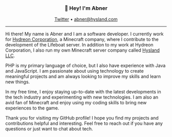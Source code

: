 <h3 align="center">👋 Hey! I'm Abner</h3>
<p align="center">
  <a href="https://twitter.com/dresnite">Twitter</a> •
  <a href="mailto:abner@hysland.com">abner@hysland.com</a>
</p>

---
Hi there! My name is Abner and I am a software developer. I currently work for [Hydreon Corporation](https://hydreon.com/), a Minecraft company, where I contribute to the development of the Lifeboat server. In addition to my work at Hydreon Corporation, I also run my own Minecraft server company called [Hysland LLC](https://hysland.com).

PHP is my primary language of choice, but I also have experience with Java and JavaScript. I am passionate about using technology to create meaningful projects and am always looking to improve my skills and learn new things.

In my free time, I enjoy staying up-to-date with the latest developments in the tech industry and experimenting with new technologies. I am also an avid fan of Minecraft and enjoy using my coding skills to bring new experiences to the game.

Thank you for visiting my GitHub profile! I hope you find my projects and contributions helpful and interesting. Feel free to reach out if you have any questions or just want to chat about tech.

